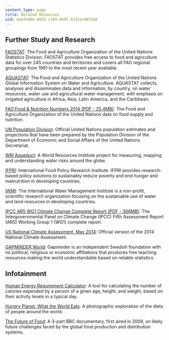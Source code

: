 ```yaml
---
content_type: page
title: Related Resources
uid: eae3e96e-8035-c19d-de97-5231ac9872e6
---
```


Further Study and Research
--------------------------

[FAOSTAT](http://www.fao.org/faostat/en/#home): The Food and Agriculture Organization of the United Nations Statistics Division. FAOSTAT provides free access to food and agriculture data for over 245 countries and territories and covers all FAO regional groupings from 1961 to the most recent year available.

[AQUASTAT](http://www.fao.org/nr/water/aquastat/main/index.stm): The Food and Agriculture Organization of the United Nations Global Information System on Water and Agriculture. AQUASTAT collects, analyses and disseminates data and information, by country, on water resources, water use and agricultural water management, with emphasis on irrigated agriculture in Africa, Asia, Latin America, and the Caribbean.

[FAO Food & Nutrition Numbers 2014 (PDF - 25.4MB)](https://learning-modules.mit.edu/service/materials/groups/248028/files/d1198b41-4143-45a9-9d85-7445278b266c/link?errorRedirect=%2Fmaterials%2Findex.html&download=true): The Food and Agriculture Organization of the United Nations data on food supply and nutrition.

[UN Population Division](https://population.un.org/wpp/): Official United Nations population estimates and projections that have been prepared by the Population Division of the Department of Economic and Social Affairs of the United Nations Secretariat.

[WRI Aqueduct](https://www.wri.org/applications/maps/aqueduct-atlas/#x=8.00&y=0.37&s=ws!20!28!c&t=waterrisk&w=def&g=0&i=BWS-16!WSV-4!SV-2!HFO-4!DRO-4!STOR-8!GW-8!WRI-4!ECOS-2!MC-4!WCG-8!ECOV-2!&tr=ind-1!prj-1&l=3&b=terrain&m=group): A World Resources Institute project for measuring, mapping and understanding water risks around the globe.

[IFPRI](http://www.ifpri.org/): International Food Policy Research Institute. IFPRI provides research-based policy solutions to sustainably reduce poverty and end hunger and malnutrition in developing countries.

[IWMI](http://www.iwmi.cgiar.org/): The International Water Management Institute is a non-profit, scientific research organization focusing on the sustainable use of water and land resources in developing countries.

[IPCC AR5 WG1 Climate Change Complete Report (PDF - 366MB)](http://www.climatechange2013.org/images/report/WG1AR5_ALL_FINAL.pdf): The Intergovernmental Panel on Climate Change (IPCC) Fifth Assessment Report (AR5) Working Group 1 (WG1) complete report.

[US National Climate Assessment, May 2014](http://nca2014.globalchange.gov/downloads): Official version of the 2014 National Climate Assessment.

[GAPMINDER World](http://www.gapminder.org/world/#$majorMode=chart$is;shi=t;ly=2003;lb=f;il=t;fs=11;al=30;stl=t;st=t;nsl=t;se=t$wst;tts=C$ts;sp=5.59290322580644;ti=2012$zpv;v=0$inc_x;mmid=XCOORDS;iid=phAwcNAVuyj1jiMAkmq1iMg;by=ind$inc_y;mmid=YCOORDS;iid=phAwcNAVuyj2tPLxKv): Gapminder is an independent Swedish foundation with no political, religious or economic affiliations that produces free teaching resources making the world understandable based on reliable statistics.

Infotainment
------------

[Human Energy Requirement Calculator](http://www.health-calc.com/diet/energy-expenditure-advanced): A tool for calculating the number of calories expended by a person of a given age, height, and weight, based on their activity levels in a typical day. 

[Hungry Planet: What the World Eats](https://time.com/8515/hungry-planet-what-the-world-eats/): A photographic exploration of the diets of people around the world.

[The Future of Food](http://www.bbc.com/future/story/20140206-the-future-of-food): A 3-part BBC documentary, first aired in 2009, on likely future challenges faced by the global food production and distribution systems.
